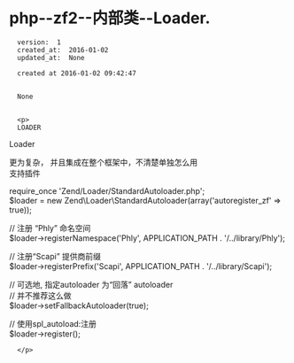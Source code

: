 
  # php--zf2--内部类--Loader.

      version:  1
      created_at:  2016-01-02
      updated_at:  None

      created at 2016-01-02 09:42:47 


      None


      <p>
      LOADER

Loader

 
更为复杂， 并且集成在整个框架中，不清楚单独怎么用  
支持插件  

 

 
require_once 'Zend/Loader/StandardAutoloader.php';  
$loader = new Zend\Loader\StandardAutoloader(array('autoregister_zf' => true));  

 
// 注册 “Phly” 命名空间  
$loader->registerNamespace('Phly', APPLICATION_PATH . '/../library/Phly');  

 
// 注册“Scapi” 提供商前缀  
$loader->registerPrefix('Scapi', APPLICATION_PATH . '/../library/Scapi');  

 
// 可选地, 指定autoloader 为“回落” autoloader  
// 并不推荐这么做  
$loader->setFallbackAutoloader(true);  

 
// 使用spl_autoload:注册  
$loader->register();


      </p>

  